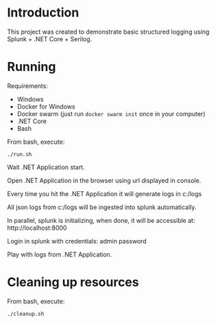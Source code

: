 # Introduction

This project was created to demonstrate basic structured logging using Splunk + .NET Core + Serilog.

# Running

Requirements:
- Windows
- Docker for Windows
- Docker swarm (just run `docker swarm init` once in your computer)
- .NET Core
- Bash

From bash, execute:
```
./run.sh
```

Wait .NET Application start.

Open .NET Application in the browser using url displayed in console.

Every time you hit the .NET Application it will generate logs in c:/logs

All json logs from c:/logs will be ingested into splunk automatically.

In parallel, splunk is initializing, when done, it will be accessible at:
http://localhost:8000

Login in splunk with credentials: admin password

Play with logs from .NET Application.

# Cleaning up resources

From bash, execute:
```
./cleanup.sh
```
